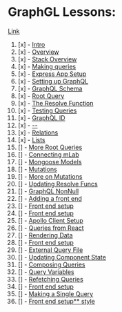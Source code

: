 # GraphGL Lessons:
[Link](https://www.youtube.com/playlist?list=PL4cUxeGkcC9iK6Qhn-QLcXCXPQUov1U7f)
1. [x] - [Intro](./notes/init.md)     
2. [x] - [Overview](./notes/init.md)     
3. [x] - [Stack Overview](./notes/init.md)     
4. [x] - [Making queries](./notes/init.md)     
5. [x] - [Express App Setup](./notes/init.md)     
6. [x] - [Setting up GraphQL](./notes/init.md)     
7. [x] - [GraphQL Schema](./notes/init.md)     
8. [x] - [Root Query](./notes/init.md)     
9. [x] - [The Resolve Function](./notes/init.md)     
10. [x] - [Testing Queries](./notes/init.md)     
11. [x] - [GraphQL ID](./notes/init.md)     
12. [x] - [--](./notes/init.md)     
13. [x] - [Relations]()     
14. [x] - [Lists]()     
15. [] - [More Root Queries]()     
16. [] - [Connecting mLab]()     
17. [] - [Mongoose Models]()     
18. [] - [Mutations]()     
19. [] - [More on Mutations]()     
20. [] - [Updating Resolve Funcs]()     
21. [] - [GraphQL NonNull]()     
22. [] - [Adding a front end]()     
23. [] - [Front end setup]()     
24. [] - [Front end setup]()     
25. [] - [Apollo Client Setup]()     
26. [] - [Queries from React]()     
27. [] - [Rendering Data]()     
28. [] - [Front end setup]()     
29. [] - [External Query File]()     
30. [] - [Updating Component State]()     
31. [] - [Composing Queries]()     
32. [] - [Query Variables]()     
33. [] - [Refetching Queries]()     
34. [] - [Front end setup]()     
35. [] - [Making a Single Query]()     
36. [] - [Front end setup** style]()     